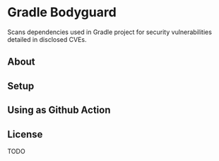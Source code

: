 # Gradle Bodyguard

Scans dependencies used in Gradle project for security vulnerabilities detailed in disclosed CVEs.

## About

## Setup

## Using as Github Action

## License

TODO
